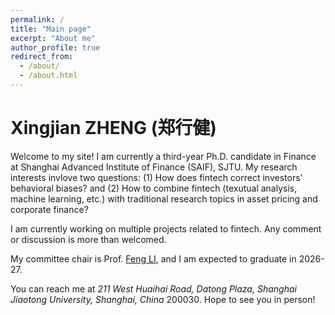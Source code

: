 ```yaml
---
permalink: /
title: "Main page"
excerpt: "About me"
author_profile: true
redirect_from: 
  - /about/
  - /about.html
---
```


Xingjian ZHENG (郑行健)
======

Welcome to my site! I am currently a third-year Ph.D. candidate in Finance at Shanghai Advanced Institute of Finance (SAIF), SJTU. My research interests invlove two questions: (1) How does fintech correct investors' behavioral biases? and (2) How to combine fintech (texutual analysis, machine learning, etc.) with traditional research topics in asset pricing and corporate finance? 

I am currently working on multiple projects related to fintech. Any comment or discussion is more than welcomed. 

My committee chair is Prof. [Feng LI](https://en.saif.sjtu.edu.cn/faculty-research/li-feng), and I am expected to graduate in 2026-27. 

You can reach me at *211 West Huaihai Road, Datong Plaza, Shanghai Jiaotong University, Shanghai, China* 200030. Hope to see you in person!
